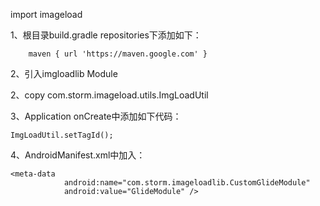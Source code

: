 import imageload

1、根目录build.gradle repositories下添加如下：

        maven { url 'https://maven.google.com' }

2、引入imgloadlib Module

2、copy com.storm.imageload.utils.ImgLoadUtil

3、Application onCreate中添加如下代码：

    ImgLoadUtil.setTagId();

4、AndroidManifest.xml中加入： 

    <meta-data
                android:name="com.storm.imageloadlib.CustomGlideModule"
                android:value="GlideModule" />

